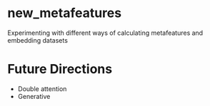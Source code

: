 # new_metafeatures
Experimenting with different ways of calculating metafeatures and embedding datasets

# Future Directions
- Double attention
- Generative
